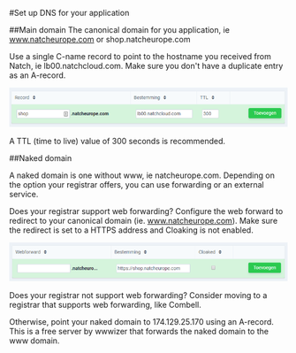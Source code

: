 #Set up DNS for your application

##Main domain
The canonical domain for you application, ie www.natcheurope.com or shop.natcheurope.com

Use a single C-name record to point to the hostname you received from Natch, ie lb00.natchcloud.com. Make sure you don't have a duplicate entry as an A-record.

![This is an image](/cname_combell.png)


A TTL (time to live) value of 300 seconds is recommended.



##Naked domain

A naked domain is one without www, ie natcheurope.com. Depending on the option your registrar offers, you can use forwarding or an external service.

Does your registrar support web forwarding?
Configure the web forward to redirect to your canonical domain (ie. www.natcheurope.com). Make sure the redirect is set to a HTTPS address and Cloaking is not enabled.

![This is an image](/webforwarding_mycombell.png)

Does your registrar not support web forwarding?
Consider moving to a registrar that supports web forwarding, like Combell.

Otherwise, point your naked domain to 174.129.25.170 using an A-record. This is a free server by wwwizer that forwards the naked domain to the www domain.



